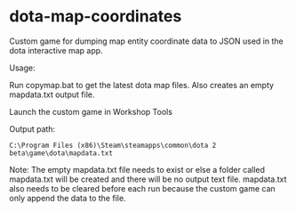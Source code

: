 # dota-map-coordinates

Custom game for dumping map entity coordinate data to JSON used in the dota interactive map app.

Usage:

Run copymap.bat to get the latest dota map files. Also creates an empty mapdata.txt output file.

Launch the custom game in Workshop Tools

Output path:

`C:\Program Files (x86)\Steam\steamapps\common\dota 2 beta\game\dota\mapdata.txt`

Note: The empty mapdata.txt file needs to exist or else a folder called mapdata.txt will be created and there will be no output text file.
mapdata.txt also needs to be cleared before each run because the custom game can only append the data to the file.